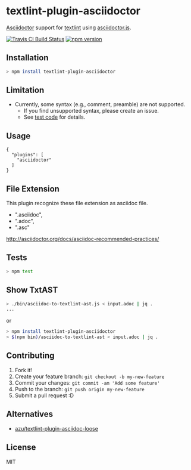 # textlint-plugin-asciidoctor

[Asciidoctor](http://asciidoctor.org/ "Asciidoctor") support for [textlint](https://github.com/textlint/textlint "textlint")
using [asciidoctor.js](https://github.com/asciidoctor/asciidoctor.js).

[![Travis CI Build Status](https://travis-ci.org/seikichi/textlint-plugin-asciidoctor.svg)](https://travis-ci.org/seikichi/textlint-plugin-asciidoctor) [![npm version](https://badge.fury.io/js/textlint-plugin-asciidoctor.svg)](https://badge.fury.io/js/textlint-plugin-asciidoctor)

## Installation

```sh
> npm install textlint-plugin-asciidoctor
```

## Limitation

- Currently, some syntax (e.g., comment, preamble) are not supported.
  - If you find unsupported syntax, please create an issue.
  - See [test code](test/parse.test.js) for details.

## Usage

```
{
  "plugins": [
    "asciidoctor"
  ]
}
```

## File Extension

This plugin recognize these file extension as asciidoc file. 

- ".asciidoc",
- ".adoc",
- ".asc"

http://asciidoctor.org/docs/asciidoc-recommended-practices/

## Tests

```sh
> npm test
```

## Show TxtAST

```sh
> ./bin/asciidoc-to-textlint-ast.js < input.adoc | jq .
...
```

or

```sh
> npm install textlint-plugin-asciidoctor
> $(npm bin)/asciidoc-to-textlint-ast < input.adoc | jq .
```


## Contributing

1. Fork it!
2. Create your feature branch: `git checkout -b my-new-feature`
3. Commit your changes: `git commit -am 'Add some feature'`
4. Push to the branch: `git push origin my-new-feature`
5. Submit a pull request :D

## Alternatives

- [azu/textlint-plugin-asciidoc-loose](https://github.com/azu/textlint-plugin-asciidoc-loose)

## License

MIT
